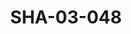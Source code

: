 ---
pid: SHA-03-048
title: SHA-03-048
language: en
collection: Sharhabil Ahmed
original_label: 
rights: Sharhabil Ahmed
location_of_original: Sharhabil Ahmed
photographer_or_studio: 
scanned_from: photograph 8.8 by 13.8
_date: 1960s
location: Omdurman, Umbadah
description: Sharhabil Ahmed
additional_notes: 
permission_display: 'yes'
on_server: 'no'
on_website: 'no'
permalink: /photopages/en/SHA-03-048.html
layout: photo-page
---